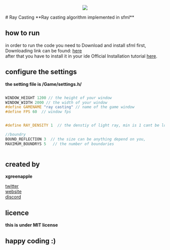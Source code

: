 <p align="center">
  <img src="https://github.com/xgreenapple/sfml-raycasting/blob/main/preview.gif"/>
</p>
# Ray Casting
**Ray casting algorithm implemented in sfml**

## how to run
in order to run the code you need to Download and install sfml first,
Downloading link can be found: [here](https://www.sfml-dev.org/download.php) <br> 
after that you have to install it in your ide
Official Installation tutorial [here](https://www.sfml-dev.org/tutorials/2.5/start-osx.php). <br>

## configure the settings
**the setting file is /Game/settings.h/**

```cpp

WINDOW_HEIGHT 1200 // the height of your window
WINDOW_WIDTH 2000 // the width of your window
#define GAMENAME "ray casting" // name of the game window
#define FPS 60  // window fps


#define RAY_DENSITY 1  // the denstiy of light ray, min is 1 cant be lower than 1

//boundry
BOUND_REFLECTION 3  // the size can be anything depend on you, 
MAXIMUM_BOUNDRYS 5   // the number of boundaries
  
```

## created by
**xgreenapple** <br>

[twitter](https://twitter.com/0xgreenapple) <br>
[website](https://greenapple.one) <br>
[discord](https://discord.gg/wC37kY3qwH) <br>

## licence 
**this is under MIT license**
## **happy coding :)**
